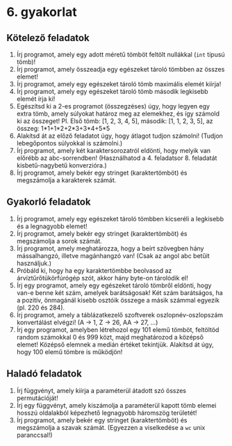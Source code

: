 # 6. gyakorlat

## Kötelező feladatok
1. Írj programot, amely egy adott méretű tömböt feltölt nullákkal (`int` típusú tömb)!
1. Írj programot, amely összeadja egy egészeket tároló tömbben az összes elemet!
1. Írj programot, amely egy egészeket tároló tömb maximális elemét kiírja!
1. Írj programot, amely egy egészeket tároló tömb második legkisebb elemét írja ki!
1. Egészítsd ki a 2-es programot (összegzéses) úgy, hogy legyen egy extra tömb, amely súlyokat határoz meg az elemekhez, és így számold ki az összeget! Pl. Első tömb: [1, 2, 3, 4, 5], második: [1, 1, 2, 3, 5], az összeg: 1\*1+1\*2+2\*3+3\*4+5\*5
1. Alakítsd át az előző feladatot úgy, hogy átlagot tudjon számolni! (Tudjon lebegőpontos súlyokkal is számolni.)
1. Írj programot, amely két karaktersorozatról eldönti, hogy melyik van előrébb az abc-sorrendben! (Használhatod a 4. feladatsor 8. feladatát kisbetű-nagybetű konverzióra.)
1. Írj programot, amely bekér egy stringet (karaktertömböt) és megszámolja a karakterek számát.

## Gyakorló feladatok
1. Írj programot, amely egy egészeket tároló tömbben kicseréli a legkisebb és a legnagyobb elemet!
1. Írj programot, amely bekér egy stringet (karaktertömböt) és megszámolja a sorok számát.
1. Írj programot, amely meghatározza, hogy a beírt szövegben hány mássalhangzó, illetve magánhangzó van! (Csak az angol abc betűit használjuk.)
1. Próbáld ki, hogy ha egy karaktertömbbe beolvasod az árvíztűrőtükörfúrógép szót, akkor hány byte-on tárolódik el!
1. Írj egy programot, amely egy egészeket tároló tömbről eldönti, hogy van-e benne két szám, amelyek barátságosak! Két szám barátságos, ha a pozitív, önmagánál kisebb osztóik összege a másik számmal egyezik (pl. 220 és 284).
1. Írj programot, amely a táblázatkezelő szoftverek oszlopnév-oszlopszám konvertálást elvégzi! (A -> 1, Z -> 26, AA -> 27, ...)
1. Írj egy programot, amelyben létrehozol egy 101 elemű tömböt, feltöltöd random számokkal 0 és 999 közt, majd meghatározod a középső elemet! Középső elemnek a medián értéket tekintjük. Alakítsd át úgy, hogy 100 elemű tömbre is működjön!

## Haladó feladatok
1. Írj függvényt, amely kiírja a paraméterül átadott szó összes permutációját!
1. Írj egy függvényt, amely kiszámolja a paraméterül kapott tömb elemei hosszú oldalakból képezhető legnagyobb háromszög területét!
1. Írj programot, amely bekér egy stringet (karaktertömböt) és megszámolja a szavak számát. (Egyezzen a viselkedése a `wc` unix paranccsal!)
